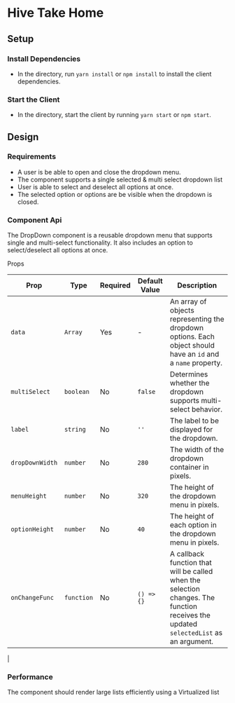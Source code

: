 # Hive Take Home

## Setup

### Install Dependencies

- In the directory, run `yarn install` or `npm install` to install the client dependencies.

### Start the Client

- In the  directory, start the client by running `yarn start` or `npm start`.

## Design

### Requirements

- A user is be able to open and close the dropdown menu.
- The component supports a single selected & multi select dropdown list
- User is able to select and deselect all options at once.
- The selected option or options are be visible when the dropdown is closed.


### Component Api

The DropDown component is a reusable dropdown menu that supports single and multi-select functionality. It also includes an option to select/deselect all options at once.

Props

| Prop            | Type     | Required | Default Value | Description                                                  |
| --------------- | -------- | -------- | ------------- | ------------------------------------------------------------ |
| `data`          | `Array`  | Yes      | -             | An array of objects representing the dropdown options. Each object should have an `id` and a `name` property. |
| `multiSelect`   | `boolean` | No       | `false`       | Determines whether the dropdown supports multi-select behavior. |
| `label`         | `string` | No       | `''`          | The label to be displayed for the dropdown.                  |
| `dropDownWidth` | `number` | No       | `280`         | The width of the dropdown container in pixels.               |
| `menuHeight`    | `number` | No       | `320`         | The height of the dropdown menu in pixels.                   |
| `optionHeight`  | `number` | No       | `40`          | The height of each option in the dropdown menu in pixels.    |
| `onChangeFunc`  | `function` | No       | `() => {}`    | A callback function that will be called when the selection changes. The function receives the updated `selectedList` as an argument. 
|


### Performance

The component should render large lists efficiently using a Virtualized list
